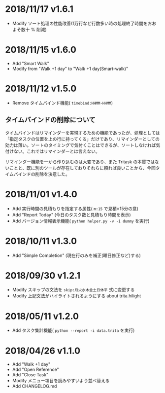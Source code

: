 
# 2018/11/17 v1.6.1
- Modify ソート処理の性能改善(1万行など行数多い時の処理終了時間をおおよそ数十 % 削減)

# 2018/11/15 v1.6.0
- Add "Smart Walk"
- Modify from "Walk +1 day" to "Walk +1 day(Smart-walk)"

# 2018/11/12 v1.5.0
- Remove タイムバインド機能( `timebind:HHMM-HHMM`)

## タイムバインドの削除について
タイムバインドはリマインダーを実現するための機能であったが、処理としては「指定タスクの位置を上の行に持ってくる」だけであり、リマインダーとしての効力は薄い。ソートのタイミングで気付くことはできるが、ソートしなければ気付けない。これではリマインダーとは言えない。

リマインダー機能を一から作り込むのは大変であり、また Tritask の本質ではないことと、既に別のツールが存在しておりそれらに頼れば良いことから、今回タイムバインドの削除を決意した。

# 2018/11/01 v1.4.0
- Add 実行時間の見積もりを指定する属性( `m:15` で見積=15分の意)
- Add "Report Today" (今日のタスク数と見積もり時間を表示)
- Add バージョン情報表示機能( `python helper.py -v -i dummy` を実行)

# 2018/10/11 v1.3.0
- Add "Simple Completion" (現在行のみを補正(曜日修正など)する)

# 2018/09/30 v1.2.1
- Modify スキップの文法を `skip:月火水木金土日休平` 式に変更する
- Modify 上記文法がハイライトされるようにする about trita.hilight

# 2018/05/11 v1.2.0
- Add タスク集計機能( `python --report -i data.trita` を実行)

# 2018/04/26 v1.1.0
- Add "Walk +1 day"
- Add "Open Reference"
- Add "Close Task"
- Modify メニュー項目を読みやすいよう並べ替える
- Add CHANGELOG.md
